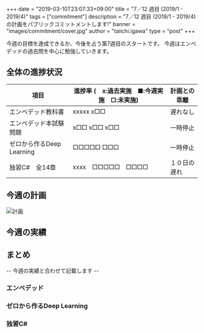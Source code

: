 +++
date = "2019-03-10T23:07:33+09:00"
title = "7／12 週目 (2019/1 - 2019/4)"
tags = ["commitment"]
description = "7／12 週目 (2019/1 - 2019/4)の計画をパブリックコミットメントします!"
banner = "images/commitment/cover.jpg"
author = "taiichi.igawa"
type = "post"
+++

今週の目標を達成できるか、今後を占う第7週目のスタートです。
今週はエンベデッドの過去問を中心に勉強していきます。

<!-- more -->

## 全体の進捗状況

| 項目                  | 進捗率 (　x:過去実施　■:今週実施　□:未実施) | 計画との乖離 |
|---------------------|----------------------------|--------|
| エンベデッド教科書           | xxxxx x□□                  | 遅れなし   |
| エンベデッド本試験問題         | x□□ x□□ x□□                | 一時停止   |
| ゼロから作るDeep Learning | □□□□□ □□□                  | 一時停止   |
| 独習C\#　全14章          | xxxx　□□□□□　□□□□            | １０日の遅れ |

## 今週の計画

![計画](/images/commitment/week17/week17_plan.JPG)

## 今週の実績
<!--
![実績](/images/commitment/week17/week17_done.JPG)
![勉強時間の合計](/images/commitment/week17/week17_circle.png)
![勉強時間の分布](/images/commitment/week17/week17_chart.png)
-->
## まとめ
-- 今週の実績と合わせて記載します --

### エンベデッド
### ゼロから作るDeep Learning
### 独習C\#

